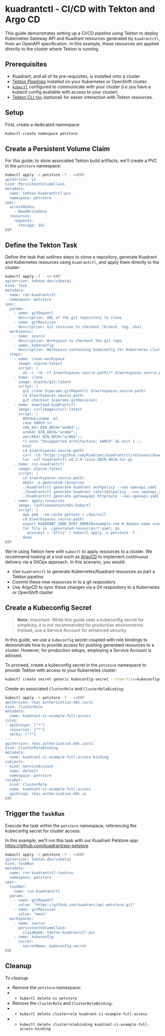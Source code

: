 # kuadrantctl - CI/CD with Tekton and Argo CD

This guide demonstrates setting up a CI/CD pipeline using Tekton to deploy Kubernetes Gateway API and Kuadrant resources generated by `kuadrantctl`, from an OpenAPI specification. In this example, these resources are applied directly to the cluster where Tekton is running.

## Prerequisites

- Kuadrant, and all of its pre-requisites, is installed onto a cluster
- [Tekton Pipelines](https://tekton.dev/) installed on your Kubernetes or OpenShift cluster.
- [`kubectl`](https://kubernetes.io/docs/reference/kubectl/) configured to communicate with your cluster (i.e you have a kubectl config available with access to your cluster)
- [Tekton CLI `tkn`](https://tekton.dev/docs/cli/) (optional) for easier interaction with Tekton resources.

## Setup

First, create a dedicated namespace:

```bash
kubectl create namespace petstore
```

## Create a Persistent Volume Claim

For this guide, to store associated Tekton build artifacts, we'll create a PVC in the `petstore` namespace:

```bash
kubectl apply -n petstore -f - <<EOF
apiVersion: v1
kind: PersistentVolumeClaim
metadata:
  name: tekton-kuadrantctl-pvc
  namespace: petstore
spec:
  accessModes:
    - ReadWriteOnce
  resources:
    requests:
      storage: 1Gi
EOF
```

## Define the Tekton Task

Define the task that outlines steps to clone a repository, generate Kuadrant and Kubernetes resources using `kuadrantctl`, and apply them directly to the cluster:

```bash
kubectl apply -f - <<'EOF'
apiVersion: tekton.dev/v1beta1
kind: Task
metadata:
  name: run-kuadrantctl
  namespace: petstore
spec:
  params:
    - name: gitRepoUrl
      description: URL of the git repository to clone
    - name: gitRevision
      description: Git revision to checkout (branch, tag, sha)
  workspaces:
    - name: source
      description: Workspace to checkout the git repo
    - name: kubeconfig
      description: Workspace containing kubeconfig for Kubernetes cluster access
  steps:
    - name: clean-workspace
      image: alpine:latest
      script: |
        sh -c 'rm -rf $(workspaces.source.path)/* $(workspaces.source.path)/.[!.]* $(workspaces.source.path)/..?*'
    - name: clone
      image: alpine/git:latest
      script: |
        git clone $(params.gitRepoUrl) $(workspaces.source.path)
        cd $(workspaces.source.path)
        git checkout $(params.gitRevision)
    - name: download-kuadrantctl
      image: curlimages/curl:latest
      script: |
        ARCH=$(uname -m)
        case $ARCH in
        x86_64) BIN_ARCH="amd64";;
        arm64) BIN_ARCH="arm64";;
        aarch64) BIN_ARCH="arm64";;
        *) echo "Unsupported architecture: $ARCH" && exit 1 ;;
        esac
        cd $(workspaces.source.path)
        curl -LO "https://github.com/Kuadrant/kuadrantctl/releases/download/v0.2.0/kuadrantctl-v0.2.0-linux-$BIN_ARCH.tar.gz"
        tar -xzf kuadrantctl-v0.2.0-linux-$BIN_ARCH.tar.gz
    - name: run-kuadrantctl
      image: alpine:latest
      script: |
        cd $(workspaces.source.path)
        mkdir -p generated-resources
        ./kuadrantctl generate kuadrant authpolicy --oas openapi.yaml | tee generated-resources/authpolicy.yaml
        ./kuadrantctl generate kuadrant ratelimitpolicy --oas openapi.yaml |  tee generated-resources/ratelimitpolicy.yaml
        ./kuadrantctl generate gatewayapi httproute --oas openapi.yaml | tee generated-resources/httproute.yaml
    - name: apply-resources
      image: lachlanevenson/k8s-kubectl
      script: |
        apk add --no-cache gettext > /dev/null
        cd $(workspaces.source.path)
        export KUADRANT_ZONE_ROOT_DOMAIN=example.com # domain name used in the HTTPRoute for the petstore sample app
        for file in ./generated-resources/*.yaml; do
          envsubst < "$file" | kubectl apply -n petstore -f - 
        done
EOF
```

We're using Tekton here with `kubectl` to apply resources to a cluster. We recommend looking at a tool such as [ArgoCD](https://argo-cd.readthedocs.io/en/stable/) to implement continuous delivery via a GitOps approach. In this scenario, you would:

- Use `kuadrantctl` to generate Kubernetes/Kuadrant resources as part a Tekton pipeline
- Commit these new resources in to a git respository
- Use ArgoCD to sync these changes via a Git respository to a Kubernetes or OpenShift cluster

## Create a Kubeconfig Secret

> **Note:** Important: While this guide uses a kubeconfig secret for simplicity, it is not recommended for production environments. Instead, use a Service Account for enhanced security.

In this guide, we use a `kubeconfig` secret coupled with role bindings to demonstrate how to provide access for pushing generated resources to a cluster. However, for production setups, employing a Service Account is advised.

To proceed, create a kubeconfig secret in the `petstore` namespace to provide Tekton with access to your Kubernetes cluster:

```bash
kubectl create secret generic kubeconfig-secret --from-file=kubeconfig=/path/to/.kube/config -n petstore
```

Create an associated `ClusterRole` and `ClusterRoleBinding`:

```bash
kubectl apply -n petstore -f - <<EOF
apiVersion: rbac.authorization.k8s.io/v1
kind: ClusterRole
metadata:
  name: kuadrant-ci-example-full-access
rules:
- apiGroups: ["*"]
  resources: ["*"]
  verbs: ["*"]
---
apiVersion: rbac.authorization.k8s.io/v1
kind: ClusterRoleBinding
metadata:
  name: kuadrant-ci-example-full-access-binding
subjects:
- kind: ServiceAccount
  name: default
  namespace: petstore
roleRef:
  kind: ClusterRole
  name: kuadrant-ci-example-full-access
  apiGroup: rbac.authorization.k8s.io
EOF
```

## Trigger the `TaskRun`

Execute the task within the `petstore` namespace, referencing the kubeconfig secret for cluster access:

In this example, we'll run this task with our Kuadrant Petstore app: https://github.com/kuadrant/api-petstore

```bash
kubectl apply -n petstore -f - <<EOF
apiVersion: tekton.dev/v1beta1
kind: TaskRun
metadata:
  name: run-kuadrantctl-taskrun
  namespace: petstore
spec:
  taskRef:
    name: run-kuadrantctl
  params:
    - name: gitRepoUrl
      value: "https://github.com/kuadrant/api-petstore.git"
    - name: gitRevision
      value: "main"
  workspaces:
    - name: source
      persistentVolumeClaim:
        claimName: tekton-kuadrantctl-pvc
    - name: kubeconfig
      secret:
        secretName: kubeconfig-secret
EOF
```

## Cleanup

To cleanup:

- Remove the `petstore` namespace:
- - `kubectl delete ns petstore`
- Remove the `ClusterRole` and `ClusterRoleBinding`:
- - `kubectl delete clusterrole kuadrant-ci-example-full-access`
- - `kubectl delete clusterrolebinding kuadrant-ci-example-full-access-binding`
